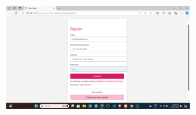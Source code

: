 ![image alt](https://github.com/RusheeMind55/E-Commerce-Application-Online-Shopping-Center/blob/2e7f79d06c665c182f211da33e02773c6348209b/anon-ecommerce-website-master/Photos/Screenshot%202024-09-13%20125823.png)
